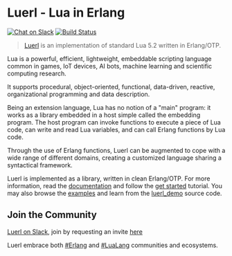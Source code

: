 # Luerl - Lua in Erlang
[![Chat on Slack](https://img.shields.io/badge/chat-on%20slack-7A5979.svg)](https://luerl.slack.com/messages) [![Build Status](https://travis-ci.org/rvirding/luerl.svg?branch=develop)](https://travis-ci.org/rvirding/luerl)

> [Luerl](https://luerl.org) is an implementation of standard Lua 5.2 written in Erlang/OTP.

Lua is a powerful, efficient, lightweight, embeddable scripting language common in games, IoT devices, AI bots, machine learning and scientific computing research.

It supports procedural, object-oriented, functional, data-driven, reactive, organizational programming and data description.

Being an extension language, Lua has no notion of a "main" program: it works as a library embedded in a host simple called the embedding program. The host program can invoke functions to execute a piece of Lua code, can write and read Lua variables, and can call Erlang functions by Lua code.

Through the use of Erlang functions, Luerl can be augmented to cope with a wide range of different domains, creating a customized language sharing a syntactical framework. 

Luerl is implemented as a library, written in clean Erlang/OTP. For more information, read the [documentation](https://github.com/rvirding/luerl/wiki) and follow the [get started](https://github.com/rvirding/luerl/wiki/Getting-started) tutorial. You may also browse the [examples](https://github.com/rvirding/luerl/tree/develop/examples) and learn from the [luerl_demo](https://github.com/nonsensews/luerl_demo) source code.

Join the Community
------------------

[Luerl on Slack](https://luerl.slack.com), join by requesting an invite [here](http://luerl-slack.herokuapp.com/)

Luerl embrace both [#Erlang](https://twitter.com/hashtag/erlang?src=hash) and [#LuaLang](https://twitter.com/hashtag/lualang?src=hash) communities and ecosystems.
